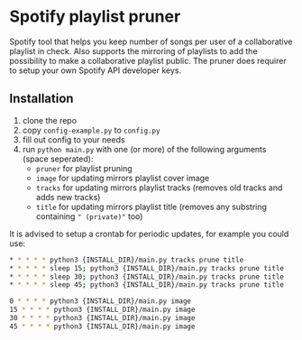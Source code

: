 # Spotify playlist pruner
Spotify tool that helps you keep number of songs per user of a collaborative playlist in check.
Also supports the mirroring of playlists to add the possibility to make a collaborative playlist public.
The pruner does requirer to setup your own Spotify API developer keys.

## Installation
1. clone the repo
2. copy `config-example.py` to `config.py`
3. fill out config to your needs
4. run `python main.py` with one (or more) of the following arguments (space seperated):
    - `pruner` for playlist pruning
    - `image` for updating mirrors playlist cover image
    - `tracks` for updating mirrors playlist tracks (removes old tracks and adds new tracks)
    - `title` for updating mirrors playlist title (removes any substring containing `" (private)"` too)

It is advised to setup a crontab for periodic updates, for example you could use:
```bash
* * * * * python3 {INSTALL_DIR}/main.py tracks prune title
* * * * * sleep 15; python3 {INSTALL_DIR}/main.py tracks prune title
* * * * * sleep 30; python3 {INSTALL_DIR}/main.py tracks prune title
* * * * * sleep 45; python3 {INSTALL_DIR}/main.py tracks prune title

0 * * * * python3 {INSTALL_DIR}/main.py image
15 * * * * python3 {INSTALL_DIR}/main.py image
30 * * * * python3 {INSTALL_DIR}/main.py image
45 * * * * python3 {INSTALL_DIR}/main.py image
```